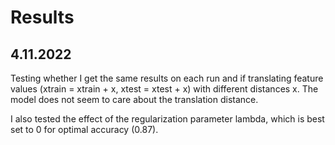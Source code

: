 # Results

## 4.11.2022
Testing whether I get the same results on each run and if translating feature values (xtrain = xtrain + x, xtest = xtest + x) with different distances x. The model does not seem to care about the translation distance.

I also tested the effect of the regularization parameter lambda, which is best set to 0 for optimal accuracy (0.87).
